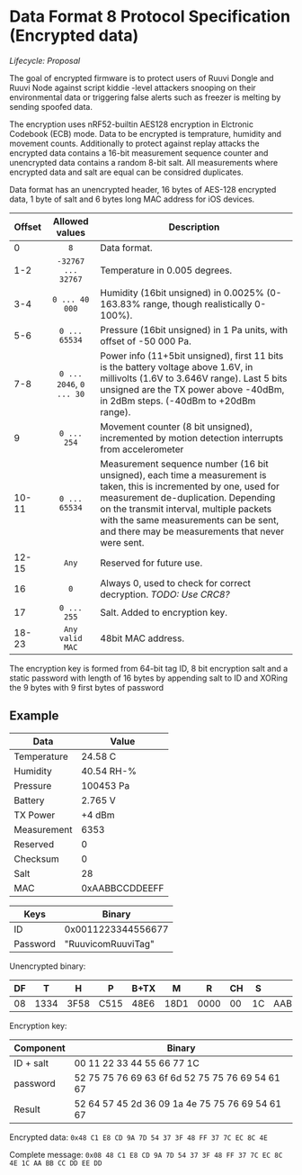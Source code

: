 # Data Format 8 Protocol Specification (Encrypted data)
*Lifecycle: Proposal*

The goal of encrypted firmware is to protect users of Ruuvi Dongle and Ruuvi Node against script kiddie -level attackers
snooping on their environmental data or triggering false alerts such as freezer is melting by sending spoofed data. 

The encryption uses nRF52-builtin AES128 encryption in Elctronic Codebook (ECB) mode. Data to be encrypted is
temprature, humidity and movement counts. Additionally to protect against replay attacks the encrypted
data contains a 16-bit measurement sequence counter and unencrypted data contains a random 8-bit salt.
All measurements where encrypted data and salt are equal can be considred duplicates. 

Data format has an unencrypted header, 16 bytes of AES-128 encrypted data, 1 byte of salt and 6 bytes long MAC address for iOS devices.

Offset | Allowed values | Description
-------|:--------------:|-----------
0      | `8`            | Data format.
1-2    | `-32767 ... 32767` |Temperature in 0.005 degrees.
3-4    | `0 ... 40 000`  | Humidity (16bit unsigned) in 0.0025% (0-163.83% range, though realistically 0-100%).
5-6    | `0 ... 65534` |   Pressure (16bit unsigned) in 1 Pa units, with offset of -50 000 Pa.
7-8    | `0 ... 2046`, `0 ... 30` | Power info (11+5bit unsigned), first 11 bits is the battery voltage above 1.6V, in millivolts (1.6V to 3.646V range). Last 5 bits unsigned are the TX power above -40dBm, in 2dBm steps. (-40dBm to +20dBm range). 
9      | `0 ... 254`| Movement counter (8 bit unsigned), incremented by motion detection interrupts from accelerometer
10-11  | `0 ... 65534`| Measurement sequence number (16 bit unsigned), each time a measurement is taken, this is incremented by one, used for measurement de-duplication. Depending on the transmit interval, multiple packets with the same measurements can be sent, and there may be measurements that never were sent.
12-15  | `Any`| Reserved for future use.
16     | `0`  | Always 0, used to check for correct decryption. _TODO: Use CRC8?_
17     | `0 ... 255` | Salt. Added to encryption key.
18-23  | `Any valid MAC` | 48bit MAC address. 

The encryption key is formed from 64-bit tag ID, 8 bit encryption salt and a static password with length of 16 bytes by appending
salt to ID and XORing the 9 bytes with 9 first bytes of password

## Example

Data        | Value
------------|------
Temperature | 24.58 C
Humidity    | 40.54 RH-%
Pressure    | 100453 Pa
Battery     | 2.765 V
TX Power    | +4 dBm
Measurement | 6353
Reserved    | 0
Checksum    | 0
Salt        | 28
MAC         | 0xAABBCCDDEEFF

Keys        | Binary
------------|-------------------
ID          | 0x0011223344556677
Password    | "RuuvicomRuuviTag"

Unencrypted binary: 

DF | T    |  H |  P |B+TX| M  | R  | CH |S | MAC
---|------|----|----|----|----|----|----|--|------------
08 | 1334 |3F58|C515|48E6|18D1|0000|  00|1C|AABBCCDDEEDD

Encryption key:

Component | Binary
----------|------------------------------------------------
ID + salt | 00 11 22 33 44 55 66 77 1C
password  | 52 75 75 76 69 63 6f 6d 52 75 75 76 69 54 61 67
Result    | 52 64 57 45 2d 36 09 1a 4e 75 75 76 69 54 61 67

Encrypted data: `0x48 C1 E8 CD 9A 7D 54 37 3F 48 FF 37 7C EC 8C 4E`

Complete message: `0x08 48 C1 E8 CD 9A 7D 54 37 3F 48 FF 37 7C EC 8C 4E 1C AA BB CC DD EE DD`

